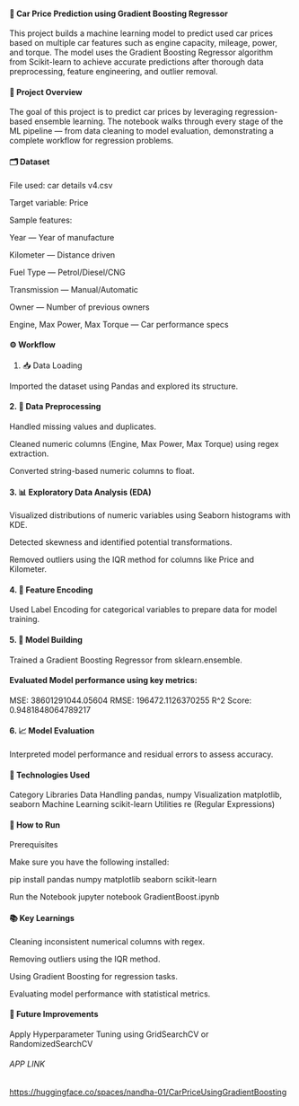#### 🚗 Car Price Prediction using Gradient Boosting Regressor

This project builds a machine learning model to predict used car prices based on multiple car features such as engine capacity, mileage, power, and torque. The model uses the Gradient Boosting Regressor algorithm from Scikit-learn to achieve accurate predictions after thorough data preprocessing, feature engineering, and outlier removal.

#### 🧠 Project Overview

The goal of this project is to predict car prices by leveraging regression-based ensemble learning. The notebook walks through every stage of the ML pipeline — from data cleaning to model evaluation, demonstrating a complete workflow for regression problems.

#### 🗂️ Dataset

File used: car details v4.csv

Target variable: Price

Sample features:

Year — Year of manufacture

Kilometer — Distance driven

Fuel Type — Petrol/Diesel/CNG

Transmission — Manual/Automatic

Owner — Number of previous owners

Engine, Max Power, Max Torque — Car performance specs

#### ⚙️ Workflow
1. 📥 Data Loading

Imported the dataset using Pandas and explored its structure.

#### 2. 🧹 Data Preprocessing

Handled missing values and duplicates.

Cleaned numeric columns (Engine, Max Power, Max Torque) using regex extraction.

Converted string-based numeric columns to float.

#### 3. 📊 Exploratory Data Analysis (EDA)

Visualized distributions of numeric variables using Seaborn histograms with KDE.

Detected skewness and identified potential transformations.

Removed outliers using the IQR method for columns like Price and Kilometer.

#### 4. 🔢 Feature Encoding

Used Label Encoding for categorical variables to prepare data for model training.

#### 5. 🤖 Model Building

Trained a Gradient Boosting Regressor from sklearn.ensemble.

#### Evaluated Model performance using key metrics:

MSE: 38601291044.05604
RMSE: 196472.1126370255
R^2 Score: 0.9481848064789217

#### 6. 📈 Model Evaluation

Interpreted model performance and residual errors to assess accuracy.

#### 🧩 Technologies Used

Category	Libraries
Data Handling	pandas, numpy
Visualization	matplotlib, seaborn
Machine Learning	scikit-learn
Utilities	re (Regular Expressions)

#### 🧰 How to Run
Prerequisites

Make sure you have the following installed:

pip install pandas numpy matplotlib seaborn scikit-learn

Run the Notebook
jupyter notebook GradientBoost.ipynb

#### 📚 Key Learnings

Cleaning inconsistent numerical columns with regex.

Removing outliers using the IQR method.

Using Gradient Boosting for regression tasks.

Evaluating model performance with statistical metrics.

#### 🚀 Future Improvements

Apply Hyperparameter Tuning using GridSearchCV or RandomizedSearchCV


###### APP LINK 

https://huggingface.co/spaces/nandha-01/CarPriceUsingGradientBoosting
